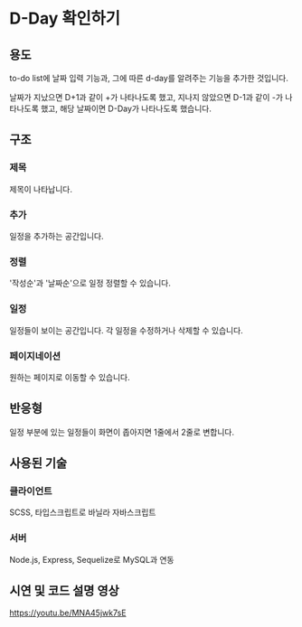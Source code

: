# D-Day 확인하기

## 용도

to-do list에 날짜 입력 기능과, 그에 따른 d-day를 알려주는 기능을 추가한 것입니다.

날짜가 지났으면 D+1과 같이 +가 나타나도록 했고, 지나지 않았으면 D-1과 같이 -가 나타나도록 했고, 해당 날짜이면 D-Day가 나타나도록 했습니다.

## 구조

### 제목

제목이 나타납니다.

### 추가

일정을 추가하는 공간입니다.

### 정렬

'작성순'과 '날짜순'으로 일정 정렬할 수 있습니다.

### 일정

일정들이 보이는 공간입니다. 각 일정을 수정하거나 삭제할 수 있습니다.

### 페이지네이션

원하는 페이지로 이동할 수 있습니다.

## 반응형

일정 부분에 있는 일정들이 화면이 좁아지면 1줄에서 2줄로 변합니다.

## 사용된 기술

### 클라이언트

SCSS, 타입스크립트로 바닐라 자바스크립트

### 서버

Node.js, Express, Sequelize로 MySQL과 연동

## 시연 및 코드 설명 영상

https://youtu.be/MNA45jwk7sE

